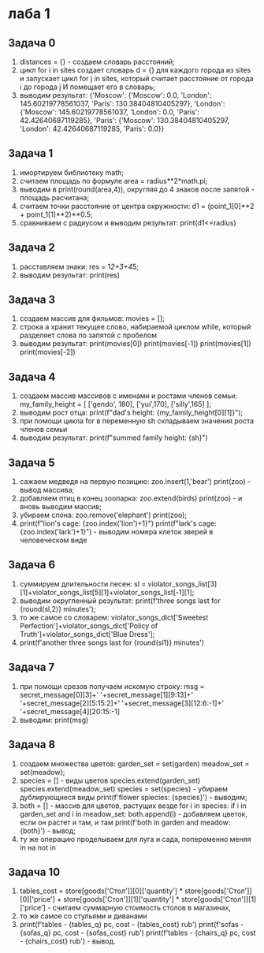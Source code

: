 # лаба 1
## Задача 0
1. distances = {} - создаем словарь расстояний;
2. цикл for i in sites создает словарь d = {} для каждого города из sites и запускает цикл for j in sites, который считает расстояние от города i до города j И помещает его в словарь;
3. выводим результат:
{'Moscow': {'Moscow': 0.0, 'London': 145.60219778561037, 'Paris': 130.38404810405297}, 'London': {'Moscow': 145.60219778561037, 'London': 0.0, 'Paris': 42.42640687119285}, 'Paris': {'Moscow': 130.38404810405297, 'London': 42.42640687119285, 'Paris': 0.0}}

## Задача 1
1. имортируем библиотеку math;
2. считаем площадь по формуле area = radius**2*math.pi;
3. выводим в print(round(area,4)), округляя до 4 знаков после запятой - площадь расчитана;
4. считаем точки расстояние от центра окружности: d1 = (point_1[0]**2 + point_1[1]**2)**0.5;
5. сравниваем с радиусом и выводим результат: print(d1<=radius)

## Задача 2
1. расставляем знаки: res = 1*2+3+4*5;
2. выводим результат: print(res)

## Задача 3
1. создаем массив для фильмов: movies = [];
2. строка a хранит текущее слово, набираемой циклом while, который разделяет слова по запятой с пробелом
3. выводим результат: print(movies[0])
print(movies[-1])
print(movies[1])
print(movies[-2])

## Задача 4
1. создаем массив массивов с именами и ростами членов семьи: my_family_height = [
    ['gendo', 180],
    ['yui',170],
    ['silly',165]
];
2. выводим рост отца: print(f"dad's height: {my_family_height[0][1]}");
3. при помощи цикла for в переменную sh складываем значения роста членов семьи
4. выводим результат: print(f"summed family height: {sh}")

## Задача 5
1. сажаем медведя на первую позицию: zoo.insert(1,'bear')
print(zoo) - вывод массива;
2. добавляем птиц в конец зоопарка: zoo.extend(birds)
print(zoo) - и вновь выводим массив;
3. убираем слона: zoo.remove('elephant')
print(zoo);
4. print(f"lion's cage: {zoo.index('lion')+1}")
print(f"lark's cage: {zoo.index('lark')+1}") - выводим номера клеток зверей в человеческом виде

## Задача 6
1. суммируем длительности песен: sl = violator_songs_list[3][1]+violator_songs_list[5][1]+violator_songs_list[-1][1];
2. выводим округленный результат: print(f'three songs last for {round(sl,2)} minutes');
3. то же самое со словарем: violator_songs_dict['Sweetest Perfection']+violator_songs_dict['Policy of Truth']+violator_songs_dict['Blue Dress'];
4. print(f'another three songs last for {round(sl1)} minutes')

## Задача 7
1. при помощи срезов получаем искомую строку: msg = secret_message[0][3]+' '+secret_message[1][9:13]+' '+secret_message[2][5:15:2]+' '+secret_message[3][12:6:-1]+' '+secret_message[4][20:15:-1]
2. выводим: print(msg)

## Задача 8
1. создаем множества цветов: garden_set = set(garden)
meadow_set = set(meadow);
2. species = [] - виды цветов
species.extend(garden_set)
species.extend(meadow_set)
species = set(species) - убираем дублирующиеся виды
print(f'flower spiecies: {species}') - выводим;
3. both = [] - массив для цветов, растущих везде
for i in species:
    if i in garden_set and i in meadow_set:
        both.append(i) - добавляем цветок, если он растет и там, и там
print(f'both in garden and meadow: {both}') - вывод;
4. ту же операцию проделываем для луга и сада, попеременно меняя in на not in

## Задача 10
1. tables_cost = store[goods['Стол']][0]['quantity'] * store[goods['Стол']][0]['price'] + store[goods['Стол']][1]['quantity'] * store[goods['Стол']][1]['price'] - считаем суммарную стоимость столов в магазинах,
2. то же самое со стульями и диванами
3. print(f'tables - {tables_q} pc, cost - {tables_cost} rub')
print(f'sofas - {sofas_q} pc, cost - {sofas_cost} rub')
print(f'tables - {chairs_q} pc, cost - {chairs_cost} rub') - вывод.

